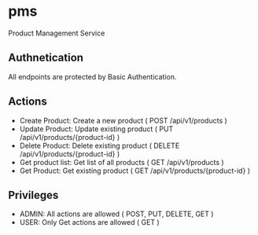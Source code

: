 # pms

Product Management Service

## Authnetication
All endpoints are protected by Basic Authentication.

## Actions

- Create Product: Create a new product ( POST /api/v1/products )
- Update Product: Update existing product ( PUT /api/v1/products/{product-id} )
- Delete Product: Delete existing product ( DELETE /api/v1/products/{product-id} )
- Get product list: Get list of all products ( GET /api/v1/products )
- Get Product: Get existing product ( GET /api/v1/products/{product-id} )

## Privileges

- ADMIN: All actions are allowed ( POST, PUT, DELETE, GET )
- USER: Only Get actions are allowed ( GET )
